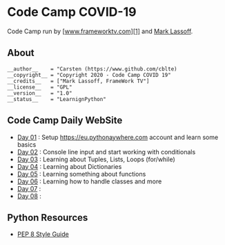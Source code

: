 # Code Camp COVID-19

Code Camp run by [www.frameworktv.com][1] and [Mark Lassoff][2].

## About

```
__author__    = "Carsten (https://www.github.com/cblte)
__copyright__ = "Copyright 2020 - Code Camp COVID 19"
__credits__   = ["Mark Lassoff, FrameWork TV"]
__license__   = "GPL"
__version__   = "1.0"
__status__    = "LearnignPython"
```

## Code Camp Daily WebSite

- [Day 01] : Setup https://eu.pythonaywhere.com account and learn some basics
- [Day 02] : Console line input and start working with conditionals
- [Day 03] : Learning about Tuples, Lists, Loops (for/while)
- [Day 04] : Learning about Dictionaries
- [Day 05] : Learning something about functions
- [Day 06] : Learning how to handle classes and more
- [Day 07] :
- [Day 08] :


## Python Resources

- [PEP 8 Style Guide][pep8]

[1]: https://service.frameworktv.com/covid-19-code-camp/
[2]: https://twitter.com/mlassoff

[Day 01]: http://www.frameworktv.com/camp/video-code-camp-001.html "Day one of some same basics"
[Day 02]: http://www.frameworktv.com/camp/video-code-camp-002.html "Day two of some console line input"
[Day 03]: http://www.frameworktv.com/camp/video-code-camp-003.html "Day three of tuples, lists and loops."
[Day 04]: http://www.frameworktv.com/camp/video-code-camp-004.html "Day four with dictionaries"
[Day 05]: http://www.frameworktv.com/camp/video-code-camp-005.html "Day five with lots of functions"
[Day 06]: http://www.frameworktv.com/camp/video-code-camp-006.html "Day six is a classy one!"
[Day 07]: http://www.frameworktv.com/camp/video-code-camp-007.html "Day seven is..."
[Day 08]: http://www.frameworktv.com/camp/video-code-camp-008.html "Day eight is..."

[pep8]: https://www.python.org/dev/peps/pep-0008/
